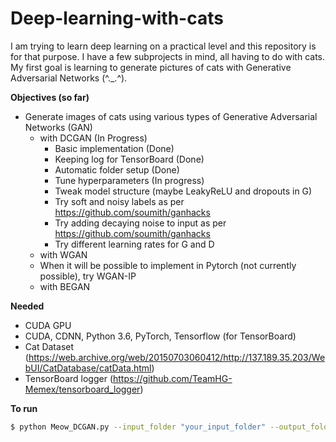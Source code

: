 # Deep-learning-with-cats

I am trying to learn deep learning on a practical level and this repository is for that purpose. I have a few subprojects in mind, all having to do with cats. My first goal is learning to generate pictures of cats with Generative Adversarial Networks (^._.^). 

**Objectives (so far)**
* Generate images of cats using various types of Generative Adversarial Networks (GAN)
  * with DCGAN (In Progress)
    * Basic implementation (Done)
    * Keeping log for TensorBoard (Done)
    * Automatic folder setup (Done)
    * Tune hyperparameters (In progress)
    * Tweak model structure (maybe LeakyReLU and dropouts in G)
    * Try soft and noisy labels as per https://github.com/soumith/ganhacks
    * Try adding decaying noise to input as per https://github.com/soumith/ganhacks
    * Try different learning rates for G and D
  * with WGAN
  * When it will be possible to implement in Pytorch (not currently possible), try WGAN-IP
  * with BEGAN

**Needed**

* CUDA GPU
* CUDA, CDNN, Python 3.6, PyTorch, Tensorflow (for TensorBoard)
* Cat Dataset (https://web.archive.org/web/20150703060412/http://137.189.35.203/WebUI/CatDatabase/catData.html)
* TensorBoard logger (https://github.com/TeamHG-Memex/tensorboard_logger)

**To run**
```bash
$ python Meow_DCGAN.py --input_folder "your_input_folder" --output_folder "your_output_folder"
```
